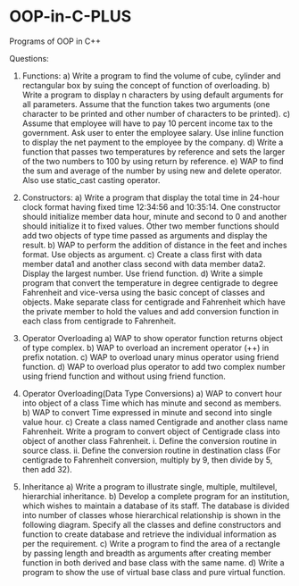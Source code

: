 # OOP-in-C-PLUS
Programs of OOP in C++

Questions:
1) Functions:
    a) Write a program to find the volume of cube, cylinder and rectangular box by 
    suing the concept of function of overloading. 
    b) Write a program to display n characters by using default arguments for all 
    parameters. Assume that the function takes two arguments (one character to be 
    printed and other number of characters to be printed). 
    c) Assume that employee will have to pay 10 percent income tax to the 
    government. Ask user to enter the employee salary. Use inline function to 
    display the net payment to the employee by the company. 
    d) Write a function that passes two temperatures by reference and sets the larger 
    of the two numbers to 100 by using return by reference. 
    e) WAP to find the sum and average of the number by using new and delete 
    operator. Also use static_cast casting operator.

2) Constructors:
    a) Write a program that display the total time in 24-hour clock format having 
    fixed time 12:34:56 and 10:35:14. One constructor should initialize member 
    data hour, minute and second to 0 and another should initialize it to fixed 
    values. Other two member functions should add two objects of type time 
    passed as arguments and display the result. 
    b) WAP to perform the addition of distance in the feet and inches format. Use 
    objects as argument. 
    c) Create a class first with data member data1 and another class second with data 
    member data2. Display the largest number. Use friend function. 
    d) Write a simple program that convert the temperature in degree centigrade to 
    degree Fahrenheit and vice-versa using the basic concept of classes and 
    objects. Make separate class for centigrade and Fahrenheit which have the 
    private member to hold the values and add conversion function in each class 
    from centigrade to Fahrenheit.

3) Operator Overloading 
    a) WAP to show operator function returns object of type complex. 
    b) WAP to overload an increment operator (++) in prefix notation. 
    c) WAP to overload unary minus operator using friend function. 
    d) WAP to overload plus operator to add two complex number using friend 
    function and without using friend function. 

4) Operator Overloading(Data Type Conversions) 
    a) WAP to convert hour into object of a class Time which has minute and second 
    as members. 
    b) WAP to convert Time expressed in minute and second into single value hour. 
    c) Create a class named Centigrade and another class name Fahrenheit. Write a 
    program to convert object of Centigrade class into object of another class 
    Fahrenheit. 
    i. Define the conversion routine in source class. 
    ii. Define the conversion routine in destination class 
    (For centigrade to Fahrenheit conversion, multiply by 9, then divide by 5, then 
    add 32).

5) Inheritance 
    a) Write a program to illustrate single, multiple, multilevel, hierarchial 
    inheritance. 
    b) Develop a complete program for an institution, which wishes to maintain a 
    database of its staff. The database is divided into number of classes whose 
    hierarchical relationship is shown in the following diagram. Specify all the 
    classes and define constructors and function to create database and retrieve the 
    individual information as per the requirement.
    c) Write a program to find the area of a rectangle by passing length and breadth 
    as arguments after creating member function in both derived and base class 
    with the same name. 
    d) Write a program to show the use of virtual base class and pure virtual 
    function.